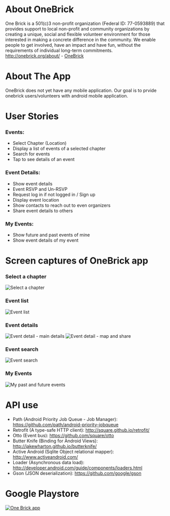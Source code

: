 About OneBrick
===============
One Brick is a 501(c)3 non-profit organization (Federal ID: 77-0593889) that provides support to local non-profit and community organizations by creating a unique, social and flexible volunteer environment for those interested in making a concrete difference in the community. We enable people to get involved, have an impact and have fun, without the requirements of individual long-term commitments.
http://onebrick.org/about/ - 
[OneBrick](http://onebrick.org/about/)

About The App
==================
OneBrick does not yet have any mobile application. Our goal is to prvide onebrick users/volunteers with android mobile application.

User Stories
==============
### Events:
* Select Chapter (Location)
* Display a list of events of a selected chapter
* Search for events
* Tap to see details of an event 

### Event Details:
* Show event details
* Event RSVP and Un-RSVP
* Request log in if not logged in / Sign up
* Display event location
* Show contacts to reach out to even organizers
* Share event details to others

### My Events:
* Show future and past events of mine
* Show event details of my event

Screen captures of OneBrick app
===============
### Select a chapter
![Select a chapter](https://raw.githubusercontent.com/OneBrick/onebrick-android/master/images/1_select_chapter.png)

### Event list 
![Event list](https://raw.githubusercontent.com/OneBrick/onebrick-android/master/images/2_event_list.png)

### Event details 
![Event detail - main details](https://raw.githubusercontent.com/OneBrick/onebrick-android/master/images/3_event_details_1.png)
![Event detail - map and share](https://raw.githubusercontent.com/OneBrick/onebrick-android/master/images/3_event_details_2.png)

### Event search
![Event search](https://raw.githubusercontent.com/OneBrick/onebrick-android/master/images/4_event_search.png)

### My Events 
![My past and future events](https://raw.githubusercontent.com/OneBrick/onebrick-android/master/images/5_my_events.png)

API use
==============
* Path (Android Priority Job Queue - Job Manager): https://github.com/path/android-priority-jobqueue
* Retrofit (A type-safe HTTP client): http://square.github.io/retrofit/
* Otto (Event bus): https://github.com/square/otto
* Butter Knife (Binding for Android Views): http://jakewharton.github.io/butterknife/
* Active Android (Sqlite Object relational mapper): http://www.activeandroid.com/
* Loader (Asynchronous data load): http://developer.android.com/guide/components/loaders.html
* Gson (JSON deserialization): https://github.com/google/gson

Google Playstore
==============
[1]: https://play.google.com/store/apps/details?id=org.onebrick.android&hl=en
[2]: https://raw.githubusercontent.com/OneBrick/onebrick-android/master/images/google-play-badge.png
[![One Brick app][2]][1]
